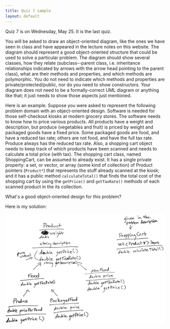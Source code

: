 ```yaml
---
title: Quiz 7 sample
layout: default
---
```


Quiz 7 is on Wednesday, May 25. It is the last quiz.

You will be asked to draw an object-oriented diagram, like the ones we have
seen in class and have appeared in the lecture notes on this website. The
diagram should represent a good object-oriented structure that could be used to
solve a particular problem. The diagram should show several classes, how they
relate (subclass--parent class, i.e. inheritance relationships indicated by
arrows with the arrow head pointing to the parent class), what are their
methods and properties, and which methods are polymorphic. You do not need to
indicate which methods and properties are private/protected/public, nor do you
need to show constructors. Your diagram does not need to be a formally-correct
UML diagram or anything like that; it just needs to show those aspects just
mentioned.

Here is an example. Suppose you were asked to represent the following problem
domain with an object-oriented design. Software is needed for those
self-checkout kiosks at modern grocery stores. The software needs to know how
to price various products. All products have a weight and description, but
produce (vegetables and fruit) is priced by weight and packaged goods have a
fixed price. Some packaged goods are food, and have a reduced tax rate; others
are not food, and have the full tax rate. Produce always has the reduced tax
rate. Also, a shopping cart object needs to keep track of which products have
been scanned and needs to calculate a total price (with tax). The shopping cart
class, named ShoppingCart, can be assumed to already exist. It has a single
private property: a set, or vector, or array (some kind of collection) of
Product pointers (`Product*`) that represents the stuff already scanned at the
kiosk; and it has a public method `calculateTotal()` that finds the total cost
of the shopping cart by using the `getPrice()` and `getTaxRate()` methods of
each scanned product in the its collection.

What's a good object-oriented design for this problem?

Here is my solution:

![My solution](/images/quiz-7_0.jpg "My solution")




